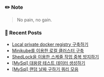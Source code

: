 ### ✏️ Note
> No pain, no gain.

<!-- ### 📄 Portfolio -->
<!-- <a href="https://bit.ly/3mNbb0w" target="_blank">portfolio</a> -->

### 📕 Recent Posts
<!-- BLOG-POST-LIST:START -->
- [Local private docker registry 구축하기](https://kingpiggylab.tistory.com/411)
- [Minikube를 이용한 로컬 클러스터 구축](https://kingpiggylab.tistory.com/410)
- [ShedLock을 이용한 스케줄 작업 중복 방지하기](https://kingpiggylab.tistory.com/408)
- [[MySql] 대용량 테스트 데이터 생성하기](https://kingpiggylab.tistory.com/407)
- [[MySql] 랜덤 날짜 구하기 쿼리 모음](https://kingpiggylab.tistory.com/406)
<!-- BLOG-POST-LIST:END -->


<!--
**HoonDragonite/HoonDragonite** is a ✨ _special_ ✨ repository because its `README.md` (this file) appears on your GitHub profile.

Here are some ideas to get you started:

- 🔭 I’m currently working on ...
- 🌱 I’m currently learning ...
- 👯 I’m looking to collaborate on ...
- 🤔 I’m looking for help with ...
- 💬 Ask me about ...
- 📫 How to reach me: ...
- 😄 Pronouns: ...
- ⚡ Fun fact: ...
-->
